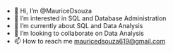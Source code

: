 - 👋 Hi, I’m @MauriceDsouza
- 👀 I’m interested in SQL and Database Administration
- 🌱 I’m currently about SQL and Data Analysis
- 💞️ I’m looking to collaborate on Data Analysis
- 📫 How to reach me mauricedsouza619@gmail.com

<!---
MauriceDsouza/MauriceDsouza is a ✨ special ✨ repository because its `README.md` (this file) appears on your GitHub profile.
You can click the Preview link to take a look at your changes.
--->
